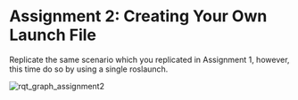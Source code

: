 # Assignment 2: Creating Your Own Launch File

Replicate the same scenario which you replicated in Assignment 1, however, this time do so by using a single roslaunch.

![rqt_graph_assignment2](../figures/Rqt_graph_assignment1.png)
